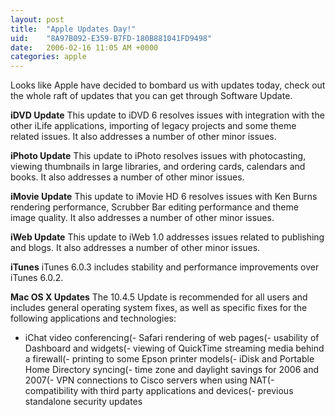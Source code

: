 ```yaml
---
layout: post
title:  "Apple Updates Day!"
uid:	"8A97B092-E359-B7FD-180B881041FD9498"
date:   2006-02-16 11:05 AM +0000
categories: apple
---
```

Looks like Apple have decided to bombard us with updates today, check out the whole raft of updates that you can get through Software Update.

<strong>iDVD Update</strong>
This update to iDVD 6 resolves issues with integration with the other iLife applications, importing of legacy projects and some theme related issues. It also addresses a number of other minor issues.

<strong>iPhoto Update</strong>
This update to iPhoto resolves issues with photocasting, viewing thumbnails in large libraries, and ordering cards, calendars and books. It also addresses a number of other minor issues.

<strong>iMovie Update</strong>
This update to iMovie HD 6 resolves issues with Ken Burns rendering performance, Scrubber Bar editing performance and theme image quality. It also addresses a number of other minor issues.

<strong>iWeb Update</strong>
This update to iWeb 1.0 addresses issues related to publishing and blogs. It also addresses a number of other minor issues.

<strong>iTunes</strong>
iTunes 6.0.3 includes stability and performance improvements over iTunes 6.0.2.

<strong>Mac OS X Updates</strong>
The 10.4.5 Update is recommended for all users and includes general operating system fixes, as well as specific fixes for the following applications and technologies:
- iChat video conferencing(- Safari rendering of web pages(- usability of Dashboard and widgets(- viewing of QuickTime streaming media behind a firewall(- printing to some Epson printer models(- iDisk and Portable Home Directory syncing(- time zone and daylight savings for 2006 and 2007(- VPN connections to Cisco servers when using NAT(- compatibility with third party applications and devices(- previous standalone security updates